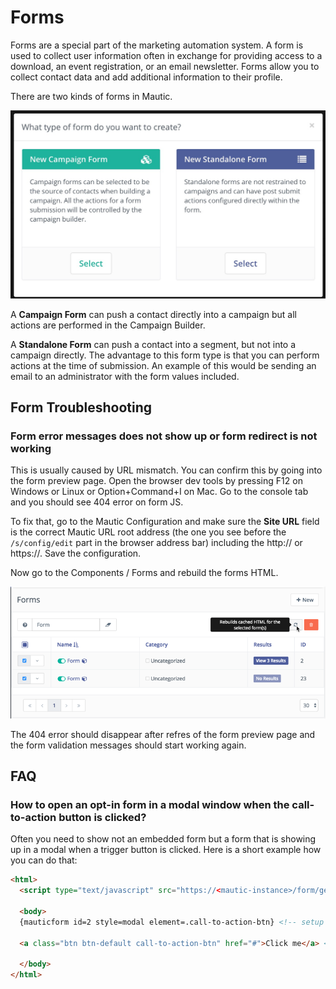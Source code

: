 # Forms

Forms are a special part of the marketing automation system. A form is used to collect user information often in exchange for providing access to a download, an event registration, or an email newsletter. Forms allow you to collect contact data and add additional information to their profile.

There are two kinds of forms in Mautic.

![](media/kinds-of-forms.jpg)

A **Campaign Form** can push a contact directly into a campaign but all actions are performed in the Campaign Builder.

A **Standalone Form** can push a contact into a segment, but not into a campaign directly.  The advantage to this form type is that you can perform actions at the time of submission. An example of this would be sending an email to an administrator with the form values included.

## Form Troubleshooting

### Form error messages does not show up or form redirect is not working

This is usually caused by URL mismatch. You can confirm this by going into the form preview page. Open the browser dev tools by pressing F12 on Windows or Linux or Option+Command+I on Mac. Go to the console tab and you should see 404 error on form JS.

To fix that, go to the Mautic Configuration and make sure the **Site URL** field is the correct Mautic URL root address (the one you see before the `/s/config/edit` part in the browser address bar) including the http:// or https://. Save the configuration.

Now go to the Components / Forms and rebuild the forms HTML.

![](media/rebuild.png)

The 404 error should disappear after refres of the form preview page and the form validation messages should start working again.


## FAQ

### How to open an opt-in form in a modal window when the call-to-action button is clicked?

Often you need to show not an embedded form but a form that is showing up in a modal when a trigger button is clicked. 
Here is a short example how you can do that:

```html
<html>
  <script type="text/javascript" src="https://<mautic-instance>/form/generate.js?id=2"></script>

  <body>
  {mauticform id=2 style=modal element=.call-to-action-btn} <!-- setup modal form -->

  <a class="btn btn-default call-to-action-btn" href="#">Click me</a> <!-- trigger button -->

  </body>
</html>
```
